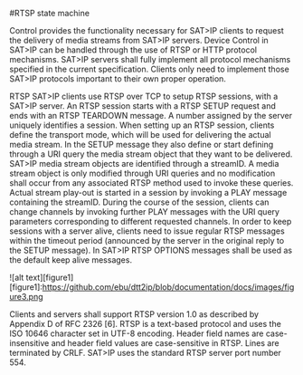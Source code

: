 #RTSP state machine

Control provides the functionality necessary for SAT>IP clients to request the delivery of media streams from SAT>IP servers. Device Control in SAT>IP can be handled through the use of RTSP or HTTP protocol mechanisms. 
SAT>IP servers shall fully implement all protocol mechanisms specified in the current specification. Clients only need to implement those SAT>IP protocols important to their own proper operation. 

RTSP
SAT>IP clients use RTSP over TCP to setup RTSP sessions, with a SAT>IP server. An RTSP session starts with a RTSP SETUP request and ends with an RTSP TEARDOWN message. A number assigned by the server uniquely identifies a session. 
When setting up an RTSP session, clients define the transport mode, which will be used for delivering the actual media stream. In the SETUP message they also define or start defining through a URI query the media stream object that they want to be delivered. SAT>IP media stream objects are identified through a streamID. A media stream object is only modified through URI queries and no modification shall occur from any associated RTSP method used to invoke these queries. 
Actual stream play-out is started in a session by invoking a PLAY message containing the streamID. During the course of the session, clients can change channels by invoking further PLAY messages with the URI query parameters corresponding to different requested channels. 
In order to keep sessions with a server alive, clients need to issue regular RTSP messages within the timeout period (announced by the server in the original reply to the SETUP message). In SAT>IP RTSP OPTIONS messages shall be used as the default keep alive messages. 

![alt text][figure1]
[figure1]:https://github.com/ebu/dtt2ip/blob/documentation/docs/images/figure3.png

Clients and servers shall support RTSP version 1.0 as described by Appendix D of RFC 2326 [6]. 
RTSP is a text-based protocol and uses the ISO 10646 character set in UTF-8 encoding. Header field names are case-insensitive and header field values are case-sensitive in RTSP. Lines are terminated by CRLF. 
SAT>IP uses the standard RTSP server port number 554. 
